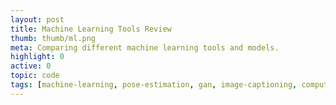 ```yaml
---
layout: post
title: Machine Learning Tools Review
thumb: thumb/ml.png
meta: Comparing different machine learning tools and models.    
highlight: 0
active: 0
topic: code
tags: [machine-learning, pose-estimation, gan, image-captioning, computer-vision, wekinator, processing, arduino, runway-ml, opencv, osc]
---
```



